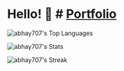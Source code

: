 # Hello! 👋 # [Portfolio](https://abhaydevportfolio.netlify.app)

![abhay707's Top Languages](https://github-readme-stats.vercel.app/api/top-langs/?username=abhay707&theme=tokyonight&show_icons=true&hide_border=true&layout=compact)

![abhay707's Stats](https://github-readme-stats.vercel.app/api?username=abhay707&theme=tokyonight&show_icons=true&hide_border=true&count_private=true)

![abhay707's Streak](https://github-readme-streak-stats.herokuapp.com/?user=abhay707&theme=tokyonight&hide_border=true)


